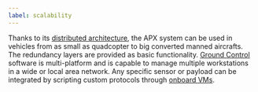 ```yaml
---
label: scalability
---
```


Thanks to its [distributed architecture](hw), the APX system can be used in vehicles from as small as quadcopter to big converted manned aircrafts. The redundancy layers are provided as basic functionality. [Ground Control](gcs) software is multi-platform and is capable to manage multiple workstations in a wide or local area network. Any specific sensor or payload can be integrated by scripting custom protocols through [onboard VMs](fw/conf/vm.md).
